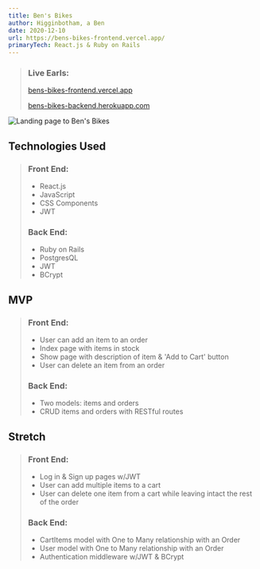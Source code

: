```yaml
---
title: Ben's Bikes
author: Higginbotham, a Ben
date: 2020-12-10
url: https://bens-bikes-frontend.vercel.app/
primaryTech: React.js & Ruby on Rails
---
```


> ### Live Earls:
>
> [bens-bikes-frontend.vercel.app](https://bens-bikes-frontend.vercel.app/)
>
> [bens-bikes-backend.herokuapp.com](https://bens-bikes-backend.herokuapp.com/items)

![Landing page to Ben's Bikes](https://i.imgur.com/Kt3juRq.jpg)

## Technologies Used

> ### Front End:
>
> - React.js
> - JavaScript
> - CSS Components
> - JWT
>
> ### Back End:
>
> - Ruby on Rails
> - PostgresQL
> - JWT
> - BCrypt

## MVP

> ### Front End:
>
> - User can add an item to an order
> - Index page with items in stock
> - Show page with description of item & 'Add to Cart' button
> - User can delete an item from an order
>
> ### Back End:
>
> - Two models: items and orders
> - CRUD items and orders with RESTful routes

## Stretch

> ### Front End:
>
> - Log in & Sign up pages w/JWT
> - User can add multiple items to a cart
> - User can delete one item from a cart while leaving intact the rest of the order
>
> ### Back End:
>
> - CartItems model with One to Many relationship with an Order
> - User model with One to Many relationship with an Order
> - Authentication middleware w/JWT & BCrypt

